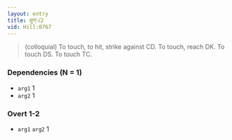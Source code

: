 ```yaml
---
layout: entry
title: ཐུག་√2
vid: Hill:0767
---
```

> (colloquial) To touch, to hit, strike against CD. To touch, reach DK. To touch DS. To touch TC.
### Dependencies (N = 1)
* `arg1` 1
* `arg2` 1


### Overt 1-2
* `arg1` `arg2` 1

